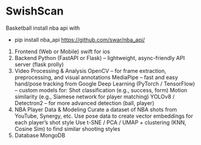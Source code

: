 # SwishScan
Basketball
install nba api with 
- pip install nba_api
https://github.com/swar/nba_api/

1. Frontend (Web or Mobile)
swift for ios
2. Backend
Python (FastAPI or Flask) – lightweight, async-friendly API server (flask prolly)
3. Video Processing & Analysis
OpenCV – for frame extraction, preprocessing, and visual annotations
MediaPipe – fast and easy hand/pose tracking from Google
Deep Learning (PyTorch / TensorFlow) – custom models for:
Shot classification (e.g., success, form)
Motion similarity (e.g., Siamese network for player matching)
YOLOv8 / Detectron2 – for more advanced detection (ball, player)
4. NBA Player Data & Modeling
Curate a dataset of NBA shots from YouTube, Synergy, etc.
Use pose data to create vector embeddings for each player’s shot style
Use t-SNE / PCA / UMAP + clustering (KNN, Cosine Sim) to find similar shooting styles
5. Database
MongoDB